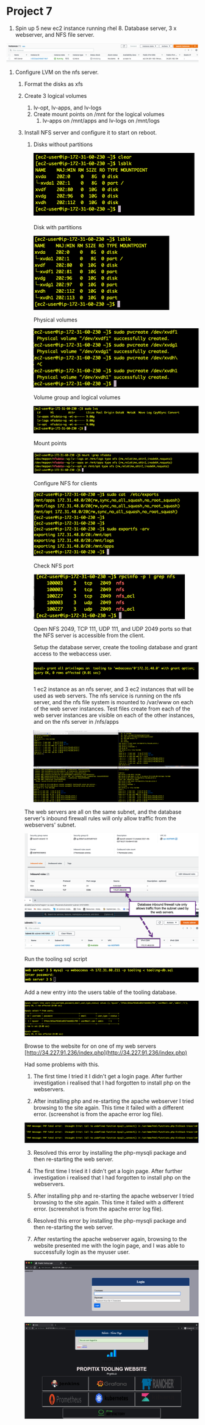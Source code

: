 # Project 7


1. Spin up 5 new ec2 instance running rhel 8. Database server, 3 x webserver, and NFS file server. 

![Project%207%20196716dc19f3441387088f9224dab2f1/Untitled.png](Project%207%20196716dc19f3441387088f9224dab2f1/Untitled.png)

1. Configure LVM on the nfs server.
    1. Format the disks as xfs
    2. Create 3 logical volumes
        1. lv-opt, lv-apps, and lv-logs
        2. Create mount points on /mnt for the logical volumes
            1. lv-apps on /mnt/apps and lv-logs on /mnt/logs
    3. Install NFS server and configure it to start on reboot.
        1. Disks without partitions

            ![Project%207%20196716dc19f3441387088f9224dab2f1/Untitled%201.png](Project%207%20196716dc19f3441387088f9224dab2f1/Untitled%201.png)

            Disk with partitions

            ![Project%207%20196716dc19f3441387088f9224dab2f1/Untitled%202.png](Project%207%20196716dc19f3441387088f9224dab2f1/Untitled%202.png)

            Physical volumes

            ![Project%207%20196716dc19f3441387088f9224dab2f1/Untitled%203.png](Project%207%20196716dc19f3441387088f9224dab2f1/Untitled%203.png)

            Volume group and logical volumes

            ![Project%207%20196716dc19f3441387088f9224dab2f1/Untitled%204.png](Project%207%20196716dc19f3441387088f9224dab2f1/Untitled%204.png)

            Mount points

            ![Project%207%20196716dc19f3441387088f9224dab2f1/Untitled%205.png](Project%207%20196716dc19f3441387088f9224dab2f1/Untitled%205.png)

            Configure NFS for clients

            ![Project%207%20196716dc19f3441387088f9224dab2f1/Untitled%206.png](Project%207%20196716dc19f3441387088f9224dab2f1/Untitled%206.png)

            Check NFS port

            ![Project%207%20196716dc19f3441387088f9224dab2f1/Untitled%207.png](Project%207%20196716dc19f3441387088f9224dab2f1/Untitled%207.png)

            Open NFS 2049, TCP 111, UDP 111, and UDP 2049 ports so that the NFS server is accessible from the client.

            Setup the database server, create the tooling database and grant access to the webaccess user.

            ![Project%207%20196716dc19f3441387088f9224dab2f1/Untitled%208.png](Project%207%20196716dc19f3441387088f9224dab2f1/Untitled%208.png)

            1 ec2 instance as an nfs server, and 3 ec2 instances that will be used as web servers.
            The nfs service is running on the nfs server, and the nfs file system is mounted to /var/www on each of the web server instances. Test files create from each of the web server instances are visible on each of the other instances, and on the nfs server in /nfs/apps

            ![Project%207%20196716dc19f3441387088f9224dab2f1/Untitled%209.png](Project%207%20196716dc19f3441387088f9224dab2f1/Untitled%209.png)

        The web servers are all on the same subnet, and the database server's inbound firewall rules will only allow traffic from the webservers' subnet.

        ![Project%207%20196716dc19f3441387088f9224dab2f1/Untitled%2010.png](Project%207%20196716dc19f3441387088f9224dab2f1/Untitled%2010.png)

        Run the tooling sql script

        ![Project%207%20196716dc19f3441387088f9224dab2f1/Untitled%2011.png](Project%207%20196716dc19f3441387088f9224dab2f1/Untitled%2011.png)

        Add a new entry into the users table of the tooling database. 

        ![Project%207%20196716dc19f3441387088f9224dab2f1/Untitled%2012.png](Project%207%20196716dc19f3441387088f9224dab2f1/Untitled%2012.png)

        Browse to the website for on one of my web servers [http://34.227.91.236/index.php](http://34.227.91.236/index.php) 

        Had some problems with this.

        1. The first time I tried it I didn't get a login page. After further investigation i realised that I had forgotten to install php on the webservers.

        2. After installing php and re-starting the apache webserver I tried browsing to the site again. This time it failed with a different error. (screenshot is from the apache error log file).

        ![Project%207%20196716dc19f3441387088f9224dab2f1/Untitled%2013.png](Project%207%20196716dc19f3441387088f9224dab2f1/Untitled%2013.png)

        3. Resolved this error by installing the php-mysqli package and then re-starting the web server.

        1. The first time I tried it I didn't get a login page. After further investigation i realised that I had forgotten to install php on the webservers.
        2. After installing php and re-starting the apache webserver I tried browsing to the site again. This time it failed with a different error. (screenshot is from the apache error log file).
        3. Resolved this error by installing the php-mysqli package and then re-starting the web server.
        4. After restarting the apache webserver again, browsing to the website presented me 
        with the login page, and I was able to successfully login as the myuser user.

        ![Project%207%20196716dc19f3441387088f9224dab2f1/Untitled%2014.png](Project%207%20196716dc19f3441387088f9224dab2f1/Untitled%2014.png)

        ![Project%207%20196716dc19f3441387088f9224dab2f1/Untitled%2015.png](Project%207%20196716dc19f3441387088f9224dab2f1/Untitled%2015.png)